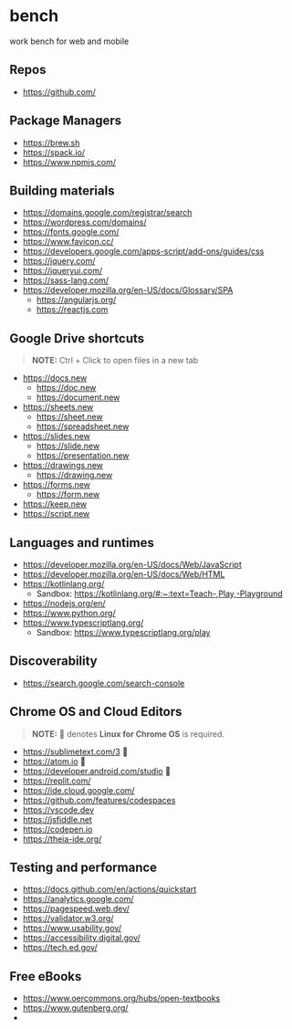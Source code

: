 # bench
work bench for web and mobile

## Repos

  + https://github.com/

## Package Managers

  + https://brew.sh
  + https://spack.io/
  + https://www.npmjs.com/

## Building materials

  + https://domains.google.com/registrar/search
  + https://wordpress.com/domains/
  + https://fonts.google.com/
  + https://www.favicon.cc/
  + https://developers.google.com/apps-script/add-ons/guides/css
  + https://jquery.com/
  + https://jqueryui.com/
  + https://sass-lang.com/
  + https://developer.mozilla.org/en-US/docs/Glossary/SPA
    + https://angularjs.org/
    + https://reactjs.com

## Google Drive shortcuts

> **NOTE:** Ctrl + Click to open files in a new tab

  + https://docs.new
    + https://doc.new
    + https://document.new
  + https://sheets.new
    + https://sheet.new
    + https://spreadsheet.new
  + https://slides.new
    + https://slide.new
    + https://presentation.new
  + https://drawings.new
    + https://drawing.new
  + https://forms.new
    + https://form.new
  + https://keep.new
  + https://script.new

## Languages and runtimes

  + https://developer.mozilla.org/en-US/docs/Web/JavaScript
  + https://developer.mozilla.org/en-US/docs/Web/HTML
  + https://kotlinlang.org/
    + Sandbox: https://kotlinlang.org/#:~:text=Teach-,Play,-Playground
  + https://nodejs.org/en/
  + https://www.python.org/
  + https://www.typescriptlang.org/
    + Sandbox: https://www.typescriptlang.org/play

## Discoverability

  + https://search.google.com/search-console


## Chrome OS and Cloud Editors

> **NOTE:** 🐧 denotes **Linux for Chrome OS** is required.

  + https://sublimetext.com/3 🐧
  + https://atom.io 🐧
  + https://developer.android.com/studio 🐧
  + https://replit.com/
  + https://ide.cloud.google.com/
  + https://github.com/features/codespaces
  + https://vscode.dev
  + https://jsfiddle.net
  + https://codepen.io
  + https://theia-ide.org/

## Testing and performance

  + https://docs.github.com/en/actions/quickstart
  + https://analytics.google.com/
  + https://pagespeed.web.dev/
  + https://validator.w3.org/
  + https://www.usability.gov/
  + https://accessibility.digital.gov/
  + https://tech.ed.gov/

## Free eBooks
  
  + https://www.oercommons.org/hubs/open-textbooks
  + https://www.gutenberg.org/
  +   


